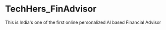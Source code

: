 # TechHers_FinAdvisor
 This is India's one of the first online personalized AI based Financial Advisor 
 